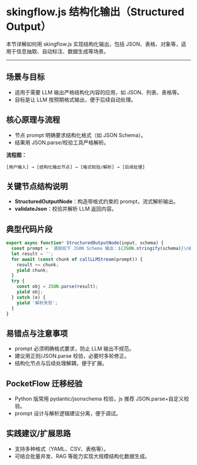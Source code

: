# skingflow.js 结构化输出（Structured Output）

本节详解如何用 skingflow.js 实现结构化输出，包括 JSON、表格、对象等，适用于信息抽取、自动标注、数据生成等场景。

---

## 场景与目标
- 适用于需要 LLM 输出严格结构化内容的应用，如 JSON、列表、表格等。
- 目标是让 LLM 按预期格式输出，便于后续自动处理。

## 核心原理与流程
- 节点 prompt 明确要求结构化格式（如 JSON Schema）。
- 结果用 JSON.parse/校验工具严格解析。

**流程图：**
```
[用户输入] → [结构化输出节点] → [格式校验/解析] → [后续处理]
```

## 关键节点结构说明
- **StructuredOutputNode**：构造带格式约束的 prompt，流式解析输出。
- **validateJson**：校验并解析 LLM 返回内容。

## 典型代码片段
```js
export async function* StructuredOutputNode(input, schema) {
  const prompt = `请按如下 JSON Schema 输出：${JSON.stringify(schema)}\n输入：${input}`;
  let result = '';
  for await (const chunk of callLLMStream(prompt)) {
    result += chunk;
    yield chunk;
  }
  try {
    const obj = JSON.parse(result);
    yield obj;
  } catch (e) {
    yield '解析失败';
  }
}
```

## 易错点与注意事项
- prompt 必须明确格式要求，防止 LLM 输出不规范。
- 建议用正则/JSON.parse 校验，必要时多轮修正。
- 结构化节点与后续处理解耦，便于扩展。

## PocketFlow 迁移经验
- Python 版常用 pydantic/jsonschema 校验，js 推荐 JSON.parse+自定义校验。
- prompt 设计与解析逻辑建议分离，便于调试。

## 实践建议/扩展思路
- 支持多种格式（YAML、CSV、表格等）。
- 可结合批量并发、RAG 等能力实现大规模结构化数据生成。
